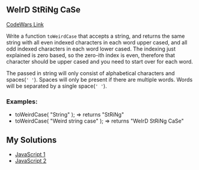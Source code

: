 ## WeIrD StRiNg CaSe
[CodeWars Link](https://www.codewars.com/kata/52b757663a95b11b3d00062d)

Write a function `toWeirdCase` that accepts a string, and returns the same string with all even indexed characters in each word upper cased, and all odd indexed characters in each word lower cased. The indexing just explained is zero based, so the zero-ith index is even, therefore that character should be upper cased and you need to start over for each word.

The passed in string will only consist of alphabetical characters and spaces(`' '`). Spaces will only be present if there are multiple words. Words will be separated by a single space(`' '`).

### Examples:
-   toWeirdCase( "String" ); => returns "StRiNg"
-   toWeirdCase( "Weird string case" ); => returns "WeIrD StRiNg CaSe"

## My Solutions
- [JavaScript 1](Weird-String-Case-1.js)
- [JavaScript 2](Weird-String-Case-2.js)